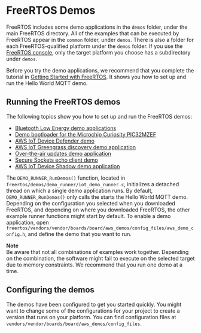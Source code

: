 # FreeRTOS Demos<a name="freertos-next-steps"></a>

FreeRTOS includes some demo applications in the `demos` folder, under the main FreeRTOS directory\. All of the examples that can be executed by FreeRTOS appear in the `common` folder, under `demos`\. There is also a folder for each FreeRTOS\-qualified platform under the `demos` folder\. If you use the [FreeRTOS console](https://console.aws.amazon.com/freertos), only the target platform you choose has a subdirectory under `demos`\.

Before you try the demo applications, we recommend that you complete the tutorial in [Getting Started with FreeRTOS](freertos-getting-started.md)\. It shows you how to set up and run the Hello World MQTT demo\.

## Running the FreeRTOS demos<a name="running-demos"></a>

The following topics show you how to set up and run the FreeRTOS demos:
+ [Bluetooth Low Energy demo applications](ble-demo.md)
+ [Demo bootloader for the Microchip Curiosity PIC32MZEF](microchip-bootloader.md)
+ [AWS IoT Device Defender demo](dd-demo.md)
+ [AWS IoT Greengrass discovery demo application](gg-demo.md)
+ [Over\-the\-air updates demo application](ota-demo.md)
+ [Secure Sockets echo client demo](secure-sockets-demo.md)
+ [AWS IoT Device Shadow demo application](shadow-demo.md)

The `DEMO_RUNNER_RunDemos()` function, located in `freertos/demos/demo_runner/iot_demo_runner.c`, initializes a detached thread on which a single demo application runs\. By default, `DEMO_RUNNER_RunDemos()` only calls the starts the Hello World MQTT demo\. Depending on the configuration you selected when you downloaded FreeRTOS, and depending on where you downloaded FreeRTOS, the other example runner functions might start by default\. To enable a demo application, open `freertos/vendors/vendor/boards/board/aws_demos/config_files/aws_demo_config.h`, and define the demo that you want to run\.

**Note**  
Be aware that not all combinations of examples work together\. Depending on the combination, the software might fail to execute on the selected target due to memory constraints\. We recommend that you run one demo at a time\.

## Configuring the demos<a name="configuring-demos"></a>

The demos have been configured to get you started quickly\. You might want to change some of the configurations for your project to create a version that runs on your platform\. You can find configuration files at `vendors/vendor/boards/board/aws_demos/config_files`\.